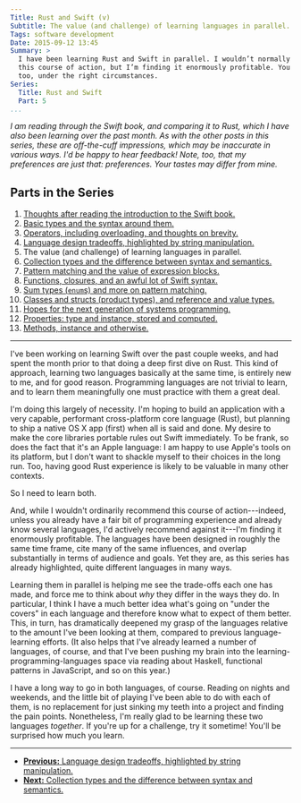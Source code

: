 ```yaml
---
Title: Rust and Swift (v)
Subtitle: The value (and challenge) of learning languages in parallel.
Tags: software development
Date: 2015-09-12 13:45
Summary: >
  I have been learning Rust and Swift in parallel. I wouldn’t normally recommend
  this course of action, but I’m finding it enormously profitable. You might,
  too, under the right circumstances.
Series:
  Title: Rust and Swift
  Part: 5
...
```


<i class="editorial">I am reading through the Swift book, and comparing it to
Rust, which I have also been learning over the past month. As with the other
posts in this series, these are off-the-cuff impressions, which may be
inaccurate in various ways. I'd be happy to hear feedback! Note, too, that my
preferences are just that: preferences. Your tastes may differ from mine.</i>

Parts in the Series
-------------------

1.  [Thoughts after reading the introduction to the Swift book.][1]
2.  [Basic types and the syntax around them.][2]
3.  [Operators, including overloading, and thoughts on brevity.][3]
4.  [Language design tradeoffs, highlighted by string manipulation.][4]
5.  The value (and challenge) of learning languages in parallel.
6.  [Collection types and the difference between syntax and semantics.][6]
7.  [Pattern matching and the value of expression blocks.][7]
8.  [Functions, closures, and an awful lot of Swift syntax.][8]
9.  [Sum types (`enum`s) and more on pattern matching.][9]
10. [Classes and structs (product types), and reference and value types.][10]
11. [Hopes for the next generation of systems programming.][11]
12. [Properties: type and instance, stored and computed.][12]
13. [Methods, instance and otherwise.][13]

[1]: /2015/rust-and-swift-i.html
[2]: /2015/rust-and-swift-ii.html
[3]: /2015/rust-and-swift-iii.html
[4]: /2015/rust-and-swift-iv.html
[6]: /2015/rust-and-swift-vi.html
[7]: /2015/rust-and-swift-vii.html
[8]: /2015/rust-and-swift-viii.html
[9]: /2015/rust-and-swift-ix.html
[10]: /2015/rust-and-swift-x.html
[11]: /2016/rust-and-swift-xi.html
[12]: /2016/rust-and-swift-xii.html
[13]: /2016/rust-and-swift-xiii.html

---

I've been working on learning Swift over the past couple weeks, and had spent
the month prior to that doing a deep first dive on Rust. This kind of approach,
learning two languages basically at the same time, is entirely new to me, and
for good reason. Programming languages are not trivial to learn, and to learn
them meaningfully one must practice with them a great deal.

I'm doing this largely of necessity. I'm hoping to build an application with a
very capable, performant cross-platform core language (Rust), but planning to
ship a native OS X app (first) when all is said and done. My desire to make the
core libraries portable rules out Swift immediately. To be frank, so does the
fact that it's an Apple language: I am happy to use Apple's tools on its
platform, but I don't want to shackle myself to their choices in the long run.
Too, having good Rust experience is likely to be valuable in many other
contexts.

So I need to learn both.

And, while I wouldn't ordinarily recommend this course of action---indeed,
unless you already have a fair bit of programming experience and already know
several languages, I'd actively recommend against it---I'm finding it enormously
profitable. The languages have been designed in roughly the same time frame,
cite many of the same influences, and overlap substantially in terms of audience
and goals. Yet they are, as this series has already highlighted, quite different
languages in many ways.

Learning them in parallel is helping me see the trade-offs each one has made,
and force me to think about *why* they differ in the ways they do. In
particular, I think I have a much better idea what's going on "under the covers"
in each language and therefore know what to expect of them better. This, in
turn, has dramatically deepened my grasp of the languages relative to the amount
I've been looking at them, compared to previous language-learning efforts. (It
also helps that I've already learned a number of languages, of course, and that
I've been pushing my brain into the learning-programming-languages space via
reading about Haskell, functional patterns in JavaScript, and so on this year.)

I have a long way to go in both languages, of course. Reading on nights and
weekends, and the little bit of playing I've been able to do with each of them,
is no replacement for just sinking my teeth into a project and finding the pain
points. Nonetheless, I'm really glad to be learning these two languages
*together*. If you're up for a challenge, try it sometime! You'll be surprised
how much you learn.

---

  - [**Previous:** Language design tradeoffs, highlighted by string manipulation.][4]
  - [**Next:** Collection types and the difference between syntax and semantics.][6]
